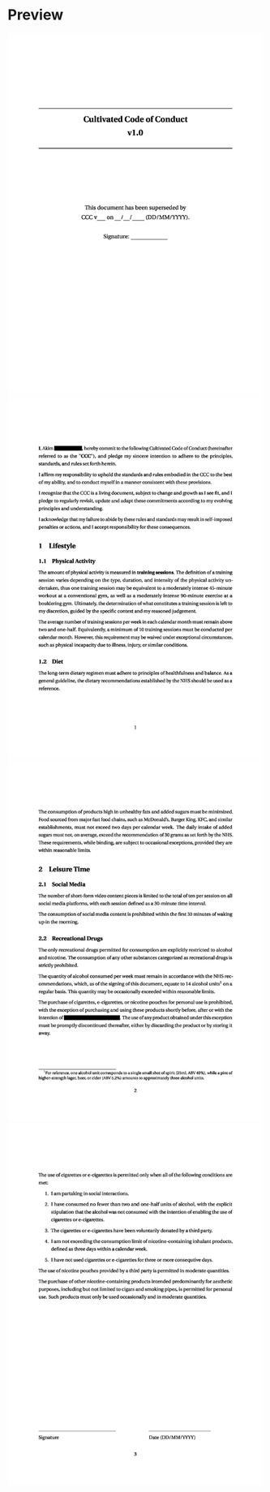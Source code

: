# Preview
<!--PREVIEWS START-->
[![The preview of the CCC](./previews/CCC-0.jpg)](./Cultivated%20Code%20of%20Conduct.pdf)
[![The preview of the CCC](./previews/CCC-1.jpg)](./Cultivated%20Code%20of%20Conduct.pdf)
[![The preview of the CCC](./previews/CCC-2.jpg)](./Cultivated%20Code%20of%20Conduct.pdf)
[![The preview of the CCC](./previews/CCC-3.jpg)](./Cultivated%20Code%20of%20Conduct.pdf)
<!--PREVIEWS FINISH-->
